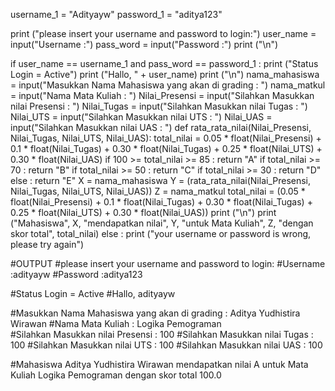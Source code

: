username_1 = "Adityayw"
password_1 = "aditya123"

print ("please insert your username and password to login:")
user_name = input("Username :")
pass_word = input("Password :")
print ("\n")

if user_name == username_1 and pass_word == password_1 :
    print ("Status Login = Active")
    print ("Hallo, " + user_name)
    print ("\n")
    nama_mahasiswa = input("Masukkan Nama Mahasiswa yang akan di grading : ")
    nama_matkul = input("Nama Mata Kuliah : ")
    Nilai_Presensi = input("Silahkan Masukkan nilai Presensi : ")
    Nilai_Tugas = input("Silahkan Masukkan nilai Tugas : ")
    Nilai_UTS = input("Silahkan Masukkan nilai UTS : ")
    Nilai_UAS = input("Silahkan Masukkan nilai UAS : ")
    def rata_rata_nilai(Nilai_Presensi, Nilai_Tugas, Nilai_UTS, Nilai_UAS):
        total_nilai = 0.05 * float(Nilai_Presensi) + 0.1 * float(Nilai_Tugas) + 0.30 * float(Nilai_Tugas) + 0.25 * float(Nilai_UTS) + 0.30 * float(Nilai_UAS)
        if 100 >= total_nilai >= 85 :
            return "A"
        if total_nilai >= 70 :
            return "B"
        if total_nilai >= 50 :
            return "C"
        if total_nilai >= 30 :
            return "D"
        else :
            return "E"
    X = nama_mahasiswa
    Y = (rata_rata_nilai(Nilai_Presensi, Nilai_Tugas, Nilai_UTS, Nilai_UAS))
    Z = nama_matkul
    total_nilai = (0.05 * float(Nilai_Presensi) + 0.1 * float(Nilai_Tugas) + 0.30 * float(Nilai_Tugas) + 0.25 * float(Nilai_UTS) + 0.30 * float(Nilai_UAS))
    print ("\n")
    print ("Mahasiswa", X, "mendapatkan nilai", Y, "untuk Mata Kuliah", Z, "dengan skor total", total_nilai)
else :
    print ("your username or password is wrong, please try again")

#OUTPUT
#please insert your username and password to login:
#Username :adityayw
#Password :aditya123


#Status Login = Active
#Hallo, adityayw


#Masukkan Nama Mahasiswa yang akan di grading : Aditya Yudhistira Wirawan
#Nama Mata Kuliah : Logika Pemograman  
#Silahkan Masukkan nilai Presensi : 100
#Silahkan Masukkan nilai Tugas : 100
#Silahkan Masukkan nilai UTS : 100
#Silahkan Masukkan nilai UAS : 100


#Mahasiswa Aditya Yudhistira Wirawan mendapatkan nilai A untuk Mata Kuliah Logika Pemograman  dengan skor total 100.0
